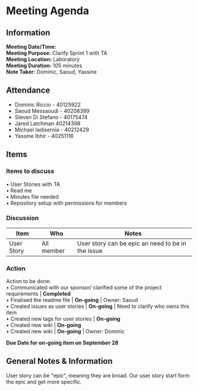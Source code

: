 # Meeting Agenda
## Information
**Meeting Date/Time:**  <br>
**Meeting Purpose:** Clarify Sprint 1 with TA <br>
**Meeting Location:** Laboratory <br>
**Meeting Duration:** 105 minutes  <br>
**Note Taker:**  Dominic, Saoud, Yassine <br>

## Attendance

- Dominic Riccio - 40125922
- Saoud Messaoudi - 40208399
- Steven Di Stefano - 40175474
- Jared Latchman 40214398
- Michael Iadisernia - 40212429
- Yassine Ibhir - 40251116
## Items
### Items to discuss

• User Stories with TA <br>
• Read me <br>
• Minutes file needed <br>
• Repository setup with permissions for members<br>

### Discussion
Item | Who | Notes |
---- | ---- | ---- |
| User Story | All member | User story can be epic an need to be in the issue


### Action
Action to be done: <br>
• Communicated with our sponsor/ clarified some of the project requirements | **Completed** <br>
• Finalised the readme file | **On-going** | Owner: Saoud<br>
• Created issues as user stories | **On-going** | Need to clarify who owns this item <br>
• Created new tags for user stories | **On-going** <br>
• Created new wiki | **On-going** <br>
• Created new wiki | **On-going** | Owner: Dominic<br>

**Due Date for on-going item on September 28**

## General Notes & Information
User story can be "epic", meaning they are broad. Our user story start form the epic and get more specific.
